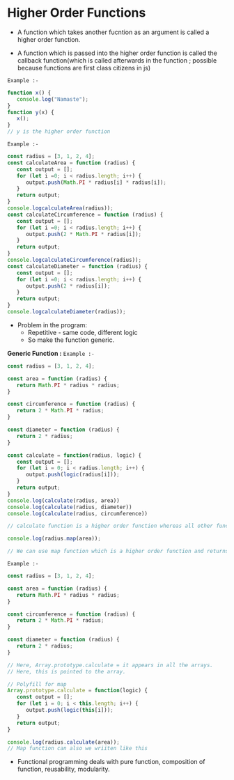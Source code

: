 <h1>Higher Order Functions</h1>
<p>

- A function which takes another fucntion as an argument is called a higher order function.

- A function which is passed into the higher order function is called the callback function(which is called afterwards in the function ; possible because functions are first class citizens in js)

<code>Example :-</code>
```javascript
function x() {
   console.log("Namaste");
}
function y(x) {
   x();
}
// y is the higher order function
```

<code>Example :-</code>
```javascript
const radius = [3, 1, 2, 4];
const calculateArea = function (radius) {
   const output = [];
   for (let i =0; i < radius.length; i++) {
      output.push(Math.PI * radius[i] * radius[i]);
   }
   return output;
}
console.logcalculateArea(radius));
const calculateCircumference = function (radius) {
   const output = [];
   for (let i =0; i < radius.length; i++) {
      output.push(2 * Math.PI * radius[i]);
   }
   return output;
}
console.logcalculateCircumference(radius));
const calculateDiameter = function (radius) {
   const output = [];
   for (let i =0; i < radius.length; i++) {
      output.push(2 * radius[i]);
   }
   return output;
}
console.logcalculateDiameter(radius));
```

-  Problem in the program: 
   - Repetitive - same code, different logic
   - So make the function generic.
                                 
<b>Generic Function :</b>
<code>Example :-</code>
```javascript
const radius = [3, 1, 2, 4];

const area = function (radius) {
   return Math.PI * radius * radius;
}

const circumference = function (radius) {
   return 2 * Math.PI * radius;
}

const diameter = function (radius) {
   return 2 * radius;
}

const calculate = function(radius, logic) {
   const output = [];
   for (let i = 0; i < radius.length; i++) {
      output.push(logic(radius[i]));
   }
   return output;
}
console.log(calculate(radius, area))
console.log(calculate(radius, diameter))
console.log(calculate(radius, circumference))

// calculate function is a higher order function whereas all other functions like area, circumference, diameter are callback function.

console.log(radius.map(area));

// We can use map function which is a higher order function and returns an array as an output. So we can pass the callback function to it as an parameter.
```

<code>Example :-</code>
```javascript
const radius = [3, 1, 2, 4];

const area = function (radius) {
   return Math.PI * radius * radius;
}

const circumference = function (radius) {
   return 2 * Math.PI * radius;
}

const diameter = function (radius) {
   return 2 * radius;
}

// Here, Array.prototype.calculate = it appears in all the arrays. 
// Here, this is pointed to the array. 

// Polyfill for map
Array.prototype.calculate = function(logic) {
   const output = [];
   for (let i = 0; i < this.length; i++) {
      output.push(logic(this[i]));
   }
   return output;
}

console.log(radius.calculate(area));
// Map function can also we wriiten like this
```

- Functional programming deals with pure function, composition of function, reusability, modularity.
</p> 
